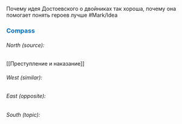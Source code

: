Почему идея Достоевского о двойниках так хороша, почему она помогает понять героев лучше #Mark/Idea 





### <span style="color:#0070c0">Compass</span>
###### North (source):
[[Преступление и наказание]]

###### West (similar):


###### East (opposite):


###### South (topic):

